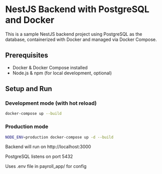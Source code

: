 # NestJS Backend with PostgreSQL and Docker

This is a sample NestJS backend project using PostgreSQL as the database, containerized with Docker and managed via Docker Compose.

## Prerequisites

- Docker & Docker Compose installed
- Node.js & npm (for local development, optional)

## Setup and Run

### Development mode (with hot reload)

```bash
docker-compose up --build
```
### Production mode

```bash
NODE_ENV=production docker-compose up -d --build
```

Backend will run on http://localhost:3000

PostgreSQL listens on port 5432

Uses .env file in payroll_app/ for config

